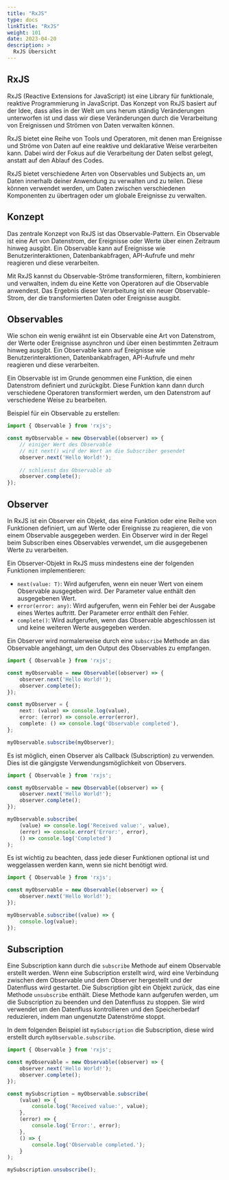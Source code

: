```yaml
---
title: "RxJS"
type: docs
linkTitle: "RxJS"
weight: 101
date: 2023-04-20
description: >
  RxJS Übersicht
---
```


## RxJS
RxJS (Reactive Extensions for JavaScript) ist eine Library für funktionale, reaktive Programmierung in JavaScript. Das Konzept von RxJS basiert auf der Idee, dass alles in der Welt um uns herum ständig Veränderungen unterworfen ist und dass wir diese Veränderungen durch die Verarbeitung von Ereignissen und Strömen von Daten verwalten können.

RxJS bietet eine Reihe von Tools und Operatoren, mit denen man Ereignisse und Ströme von Daten auf eine reaktive und deklarative Weise verarbeiten kann. Dabei wird der Fokus auf die Verarbeitung der Daten selbst gelegt, anstatt auf den Ablauf des Codes.

RxJS bietet verschiedene Arten von Observables und Subjects an, um Daten innerhalb deiner Anwendung zu verwalten und zu teilen. Diese können verwendet werden, um Daten zwischen verschiedenen Komponenten zu übertragen oder um globale Ereignisse zu verwalten.

## Konzept
Das zentrale Konzept von RxJS ist das Observable-Pattern. Ein Observable ist eine Art von Datenstrom, der Ereignisse oder Werte über einen Zeitraum hinweg ausgibt. Ein Observable kann auf Ereignisse wie Benutzerinteraktionen, Datenbankabfragen, API-Aufrufe und mehr reagieren und diese verarbeiten.

Mit RxJS kannst du Observable-Ströme transformieren, filtern, kombinieren und verwalten, indem du eine Kette von Operatoren auf die Observable anwendest. Das Ergebnis dieser Verarbeitung ist ein neuer Observable-Strom, der die transformierten Daten oder Ereignisse ausgibt.


## Observables
Wie schon ein wenig erwähnt ist ein Observable eine Art von Datenstrom, der Werte oder Ereignisse asynchron und über einen bestimmten Zeitraum hinweg ausgibt. Ein Observable kann auf Ereignisse wie Benutzerinteraktionen, Datenbankabfragen, API-Aufrufe und mehr reagieren und diese verarbeiten.

Ein Observable ist im Grunde genommen eine Funktion, die einen Datenstrom definiert und zurückgibt. Diese Funktion kann dann durch verschiedene Operatoren transformiert werden, um den Datenstrom auf verschiedene Weise zu bearbeiten.

Beispiel für ein Observable zu erstellen:
```typescript
import { Observable } from 'rxjs';

const myObservable = new Observable((observer) => {
    // einiger Wert des Observable
    // mit next() wird der Wert an die Subscriber gesendet
    observer.next('Hello World!');
    
    // schliesst das Observable ab
    observer.complete();
});
```

## Observer
In RxJS ist ein Observer ein Objekt, das eine Funktion oder eine Reihe von Funktionen definiert, um auf Werte oder Ereignisse zu reagieren, die von einem Observable ausgegeben werden. Ein Observer wird in der Regel beim Subscriben eines Observables verwendet, um die ausgegebenen Werte zu verarbeiten.

Ein Observer-Objekt in RxJS muss mindestens eine der folgenden Funktionen implementieren:
* `next(value: T)`: Wird aufgerufen, wenn ein neuer Wert von einem Observable ausgegeben wird. Der Parameter value enthält den ausgegebenen Wert. 
* `error(error: any)`: Wird aufgerufen, wenn ein Fehler bei der Ausgabe eines Wertes auftritt. Der Parameter error enthält den Fehler. 
* `complete()`: Wird aufgerufen, wenn das Observable abgeschlossen ist und keine weiteren Werte ausgegeben werden.

Ein Observer wird normalerweise durch eine `subscribe` Methode an das Observable angehängt, um den Output des Observables zu empfangen.

```typescript
import { Observable } from 'rxjs';

const myObservable = new Observable((observer) => {
    observer.next('Hello World!');
    observer.complete();
});

const myObserver = {
    next: (value) => console.log(value),
    error: (error) => console.error(error),
    complete: () => console.log('Observable completed'),
};

myObservable.subscribe(myObserver);
```

Es ist möglich, einen Observer als Callback (Subscription) zu verwenden. Dies ist die gängigste Verwendungsmöglichkeit von Observers.
```typescript
import { Observable } from 'rxjs';

const myObservable = new Observable((observer) => {
    observer.next('Hello World!');
    observer.complete();
});

myObservable.subscribe(
    (value) => console.log('Received value:', value),
    (error) => console.error('Error:', error),
    () => console.log('Completed')
);
```

Es ist wichtig zu beachten, dass jede dieser Funktionen optional ist und weggelassen werden kann, wenn sie nicht benötigt wird.
```typescript
import { Observable } from 'rxjs';

const myObservable = new Observable((observer) => {
    observer.next('Hello World!');
});

myObservable.subscribe((value) => {
    console.log(value);
});
```

## Subscription
Eine Subscription kann durch die `subscribe` Methode auf einem Observable erstellt werden. Wenn eine Subscription erstellt wird, wird eine Verbindung zwischen dem Observable und dem Observer hergestellt und der Datenfluss wird gestartet. Die Subscription gibt ein Objekt zurück, das eine Methode `unsubscribe` enthält. Diese Methode kann aufgerufen werden, um die Subscription zu beenden und den Datenfluss zu stoppen.
Sie wird verwendet um den Datenfluss kontrollieren und den Speicherbedarf reduzieren, indem man ungenutzte Datenströme stoppt.

In dem folgenden Beispiel ist `mySubscription` die Subscription, diese wird erstellt durch `myObservable.subscribe`.

```typescript
import { Observable } from 'rxjs';

const myObservable = new Observable((observer) => {
    observer.next('Hello World!');
    observer.complete();
});

const mySubscription = myObservable.subscribe(
    (value) => {
        console.log('Received value:', value);
    },
    (error) => {
        console.log('Error:', error);
    },
    () => {
        console.log('Observable completed.');
    }
);

mySubscription.unsubscribe();
```

